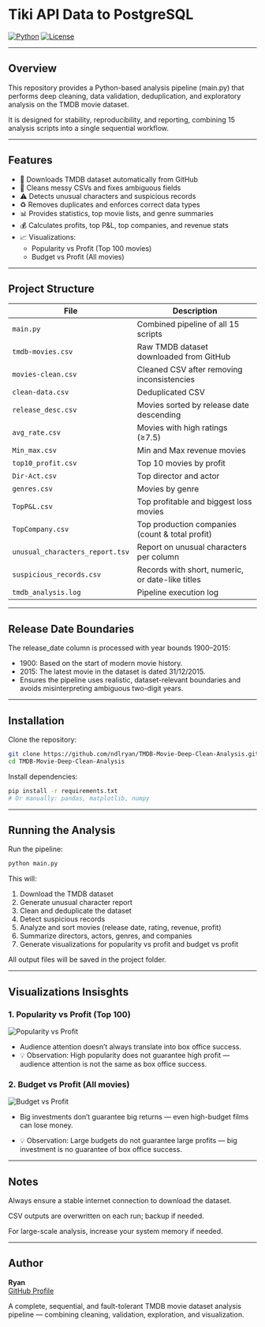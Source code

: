 # Tiki API Data to PostgreSQL

[![Python](https://img.shields.io/badge/Built%20With-Python-blue)](https://www.python.org/)
[![License](https://img.shields.io/badge/License-MIT-green)](LICENSE)

---

## Overview

This repository provides a Python-based analysis pipeline (main.py) that performs deep cleaning, data validation, deduplication, and exploratory analysis on the TMDB movie dataset.

It is designed for stability, reproducibility, and reporting, combining 15 analysis scripts into a single sequential workflow.

---

## Features

- 🔄 Downloads TMDB dataset automatically from GitHub
- 🧹 Cleans messy CSVs and fixes ambiguous fields
- ⚠️ Detects unusual characters and suspicious records
- ♻️ Removes duplicates and enforces correct data types
- 📊 Provides statistics, top movie lists, and genre summaries
- 💰 Calculates profits, top P&L, top companies, and revenue stats
- 📈 Visualizations:
    - Popularity vs Profit (Top 100 movies)
    - Budget vs Profit (All movies)

---

## Project Structure

| File                            | Description                                      |
| ------------------------------- | ------------------------------------------------ |
| `main.py`                       | Combined pipeline of all 15 scripts              |
| `tmdb-movies.csv`               | Raw TMDB dataset downloaded from GitHub          |
| `movies-clean.csv`              | Cleaned CSV after removing inconsistencies       |
| `clean-data.csv`                | Deduplicated CSV                                 |
| `release_desc.csv`              | Movies sorted by release date descending         |
| `avg_rate.csv`                  | Movies with high ratings (≥7.5)                  |
| `Min_max.csv`                   | Min and Max revenue movies                       |
| `top10_profit.csv`              | Top 10 movies by profit                          |
| `Dir-Act.csv`                   | Top director and actor                           |
| `genres.csv`                    | Movies by genre                                  |
| `TopP&L.csv`                    | Top profitable and biggest loss movies           |
| `TopCompany.csv`                | Top production companies (count & total profit)  |
| `unusual_characters_report.tsv` | Report on unusual characters per column          |
| `suspicious_records.csv`        | Records with short, numeric, or date-like titles |
| `tmdb_analysis.log`             | Pipeline execution log                           |

---

## Release Date Boundaries

The release_date column is processed with year bounds 1900–2015:
- 1900: Based on the start of modern movie history.
- 2015: The latest movie in the dataset is dated 31/12/2015.
- Ensures the pipeline uses realistic, dataset-relevant boundaries and avoids misinterpreting ambiguous two-digit years.

---

## Installation

Clone the repository:

```bash
git clone https://github.com/ndlryan/TMDB-Movie-Deep-Clean-Analysis.git
cd TMDB-Movie-Deep-Clean-Analysis
```

Install dependencies:
```bash
pip install -r requirements.txt
# Or manually: pandas, matplotlib, numpy
```

---

## Running the Analysis

Run the pipeline:

```bash
python main.py
```

This will:
1. Download the TMDB dataset
2. Generate unusual character report
3. Clean and deduplicate the dataset
4. Detect suspicious records
5. Analyze and sort movies (release date, rating, revenue, profit)
6. Summarize directors, actors, genres, and companies
7. Generate visualizations for popularity vs profit and budget vs profit

All output files will be saved in the project folder.

---

## Visualizations Insisghts

### 1. Popularity vs Profit (Top 100)
![Popularity vs Profit](images/popularity_vs_profit.png)

- Audience attention doesn’t always translate into box office success.
- 💡 Observation: High popularity does not guarantee high profit — audience attention is not the same as box office success.

### 2. Budget vs Profit (All movies)
![Budget vs Profit](images/budget_vs_profit.png)

- Big investments don’t guarantee big returns — even high-budget films can lose money.

- 💡 Observation: Large budgets do not guarantee large profits — big investment is no guarantee of box office success.
  
---

## Notes

Always ensure a stable internet connection to download the dataset.

CSV outputs are overwritten on each run; backup if needed.

For large-scale analysis, increase your system memory if needed.

---

## Author

**Ryan**  
[GitHub Profile](https://github.com/ndlryan)

A complete, sequential, and fault-tolerant TMDB movie dataset analysis pipeline — combining cleaning, validation, exploration, and visualization.

